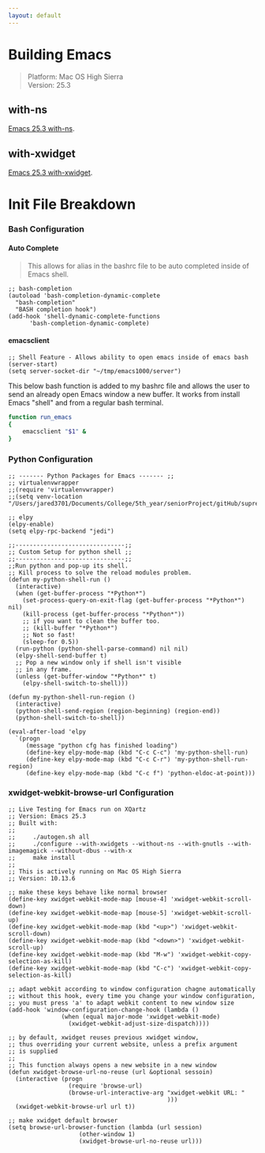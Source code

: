 ```yaml
---
layout: default
---
```


# Building Emacs
> Platform: Mac OS High Sierra  
> Version: 25.3  
 
## with-ns
[Emacs 25.3 with-ns](./tutorials/emacs-25-with-ns.html).

## with-xwidget
[Emacs 25.3 with-xwidget](./tutorials/emacs-25-with-xwidget.html).

# Init File Breakdown

### Bash Configuration
#### Auto Complete 

> This allows for alias in the bashrc file to be auto completed inside of Emacs shell.
```elisp
;; bash-completion
(autoload 'bash-completion-dynamic-complete 
  "bash-completion"
  "BASH completion hook")
(add-hook 'shell-dynamic-complete-functions
	  'bash-completion-dynamic-complete)
```

#### emacsclient
>
```elisp
;; Shell Feature - Allows ability to open emacs inside of emacs bash
(server-start)
(setq server-socket-dir "~/tmp/emacs1000/server")
```
This below bash function is added to my bashrc file and allows the user to send an already open Emacs window a new buffer. It works from install Emacs "shell" and from a regular bash terminal.
```bash
function run_emacs
{
    emacsclient "$1" &
}
```

### Python Configuration
```elisp
;; ------- Python Packages for Emacs ------- ;;
;; virtualenvwrapper
;;(require 'virtualenvwrapper)
;;(setq venv-location "/Users/jared3701/Documents/College/5th_year/seniorProject/gitHub/supreme_bot")

;; elpy
(elpy-enable)
(setq elpy-rpc-backend "jedi")

;;-------------------------------;;
;; Custom Setup for python shell ;;
;;-------------------------------;;
;;Run python and pop-up its shell.
;; Kill process to solve the reload modules problem.
(defun my-python-shell-run ()
  (interactive)
  (when (get-buffer-process "*Python*")
    (set-process-query-on-exit-flag (get-buffer-process "*Python*") nil)
    (kill-process (get-buffer-process "*Python*"))
    ;; if you want to clean the buffer too.
    ;; (kill-buffer "*Python*")
    ;; Not so fast!
    (sleep-for 0.5))
  (run-python (python-shell-parse-command) nil nil)
  (elpy-shell-send-buffer t)
  ;; Pop a new window only if shell isn't visible
  ;; in any frame.
  (unless (get-buffer-window "*Python*" t)
    (elpy-shell-switch-to-shell)))

(defun my-python-shell-run-region ()
  (interactive)
  (python-shell-send-region (region-beginning) (region-end))
  (python-shell-switch-to-shell))

(eval-after-load 'elpy
  `(progn
     (message "python cfg has finished loading")
     (define-key elpy-mode-map (kbd "C-c C-c") 'my-python-shell-run)
     (define-key elpy-mode-map (kbd "C-c C-r") 'my-python-shell-run-region)
     (define-key elpy-mode-map (kbd "C-c f") 'python-eldoc-at-point)))
```

### xwidget-webkit-browse-url Configuration
```elisp
;; Live Testing for Emacs run on XQartz
;; Version: Emacs 25.3
;; Built with:
;;
;;     ./autogen.sh all
;;     ./configure --with-xwidgets --without-ns --with-gnutls --with-imagemagick --without-dbus --with-x
;;     make install
;;
;; This is actively running on Mac OS High Sierra
;; Version: 10.13.6

;; make these keys behave like normal browser
(define-key xwidget-webkit-mode-map [mouse-4] 'xwidget-webkit-scroll-down)
(define-key xwidget-webkit-mode-map [mouse-5] 'xwidget-webkit-scroll-up)
(define-key xwidget-webkit-mode-map (kbd "<up>") 'xwidget-webkit-scroll-down)
(define-key xwidget-webkit-mode-map (kbd "<down>") 'xwidget-webkit-scroll-up)
(define-key xwidget-webkit-mode-map (kbd "M-w") 'xwidget-webkit-copy-selection-as-kill)
(define-key xwidget-webkit-mode-map (kbd "C-c") 'xwidget-webkit-copy-selection-as-kill)

;; adapt webkit according to window configuration chagne automatically
;; without this hook, every time you change your window configuration,
;; you must press 'a' to adapt webkit content to new window size
(add-hook 'window-configuration-change-hook (lambda ()
               (when (equal major-mode 'xwidget-webkit-mode)
                 (xwidget-webkit-adjust-size-dispatch))))

;; by default, xwidget reuses previous xwidget window,
;; thus overriding your current website, unless a prefix argument
;; is supplied
;;
;; This function always opens a new website in a new window
(defun xwidget-browse-url-no-reuse (url &optional sessoin)
  (interactive (progn
                 (require 'browse-url)
                 (browse-url-interactive-arg "xwidget-webkit URL: "
                                             )))
  (xwidget-webkit-browse-url url t))

;; make xwidget default browser
(setq browse-url-browser-function (lambda (url session)
                    (other-window 1)
                    (xwidget-browse-url-no-reuse url)))
```
